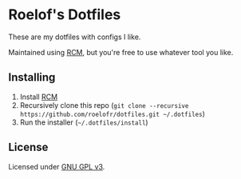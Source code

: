 # Roelof's Dotfiles

These are my dotfiles with configs I like.

Maintained using [RCM][rcm], but you're free to use whatever tool you like.

## Installing

1. Install [RCM][rcm-install]
2. Recursively clone this repo (`git clone --recursive https://github.com/roelofr/dotfiles.git ~/.dotfiles`)
3. Run the installer (`~/.dotfiles/install`)

## License

Licensed under [GNU GPL v3][license].

[rcm]: https://github.com/thoughtbot/rcm
[rcm-install]: https://github.com/thoughtbot/rcm#installation
[license]: ./LICENSE.md
